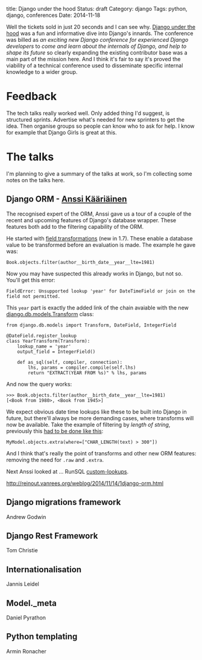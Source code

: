 title: Django under the hood
Status: draft
Category: django
Tags: python, django, conferences
Date: 2014-11-18


Well the tickets sold in just 20 seconds and I can see why. [Django under the hood](http://www.djangounderthehood.com/) was a fun and informative dive into Django's innards. The conference was billed as *an exciting new Django conference for experienced Django developers* to *come and learn about the internals of Django, and help to shape its future* so clearly expanding the existing contributor base was a main part of the mission here. And I think it's fair to say it's proved the viability of a technical conference used to disseminate specific internal knowledge to a wider group.

# Feedback

The tech talks really worked well. Only added thing I'd suggest, is structured sprints. Advertise what's needed for new sprinters to get the idea. Then organise groups so people can know who to ask for help. I know for example that Django Girls is great at this.

# The talks

I'm planning to give a summary of the talks at work, so I'm collecting some notes on the talks here.

## Django ORM - [Anssi Kääriäinen](https://github.com/akaariai)

The recognised expert of the ORM, Anssi gave us a tour of a couple of the recent and upcoming features of Django's database wrapper. These features both add to the filtering capability of the ORM.

He started with [field transformations](https://docs.djangoproject.com/en/1.7/howto/custom-lookups/#a-simple-transformer-example) (new in 1.7). These enable a database value to be transformed before an evaluation is made. The example he gave was:

    Book.objects.filter(author__birth_date__year__lte=1981)

Now you may have suspected this already works in Django, but not so. You'll get this error:

    FieldError: Unsupported lookup 'year' for DateTimeField or join on the field not permitted.

This `year` part is exactly the added link of the chain avaiable with the new [django.db.models.Transform](https://docs.djangoproject.com/en/1.7/ref/models/lookups/#django.db.models.Transform) class:

    from django.db.models import Transform, DateField, IntegerField

    @DateField.register_lookup
    class YearTransform(Transform):
        lookup_name = 'year'
        output_field = IntegerField()

        def as_sql(self, compiler, connection):
            lhs, params = compiler.compile(self.lhs)
            return "EXTRACT(YEAR FROM %s)" % lhs, params

And now the query works:

    >>> Book.objects.filter(author__birth_date__year__lte=1981)
    [<Book from 1980>, <Book from 1945>]

We expect obvious date time lookups like these to be built into Django in future, but there'll always be more demanding cases, where transforms will now be available. Take the example of filtering by *length of string*, previously this [had to be done like this](http://stackoverflow.com/a/19296333/15890):

    MyModel.objects.extra(where=["CHAR_LENGTH(text) > 300"])

And I think that's really the point of transforms and other new ORM features: removing the need for `.raw` and `.extra`.

Next Anssi looked at ... RunSQL
[custom-lookups](https://docs.djangoproject.com/en/1.7/howto/custom-lookups/).

http://reinout.vanrees.org/weblog/2014/11/14/1django-orm.html

## Django migrations framework
Andrew Godwin

## Django Rest Framework
Tom Christie

## Internationalisation
Jannis Leidel

## Model._meta
Daniel Pyrathon

## Python templating
Armin Ronacher
